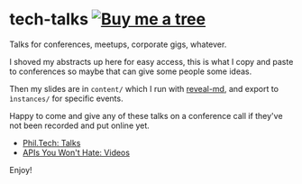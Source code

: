 # tech-talks  [![Buy me a tree](https://img.shields.io/badge/Buy%20me%20a%20tree-%F0%9F%8C%B3-lightgreen)](https://ecologi.com/philsturgeon)

Talks for conferences, meetups, corporate gigs, whatever.

I shoved my abstracts up here for easy access, this is what I copy 
and paste to conferences so maybe that can give some people some ideas.

Then my slides are in `content/` which I run with [reveal-md](https://github.com/webpro/reveal-md), and export to `ìnstances/` for specific events.

Happy to come and give any of these talks on a conference call if they've 
not been recorded and put online yet.

- [Phil.Tech: Talks](https://phil.tech/talks/)
- [APIs You Won't Hate: Videos](https://apisyouwonthate.com/videos/)

Enjoy!
